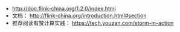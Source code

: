 - http://doc.flink-china.org/1.2.0/index.html
- 文档： http://flink-china.org/introduction.html#section
- 推荐阅读有赞计算实践： https://tech.youzan.com/storm-in-action